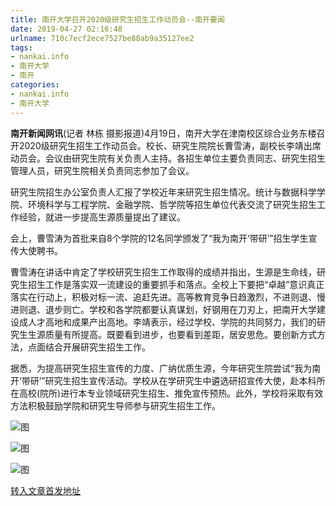 ```yaml
---
title: 南开大学召开2020级研究生招生工作动员会--南开要闻
date: 2019-04-27 02:16:48
urlname: 710c7ecf2ece7527be88ab9a35127ee2
tags: 
- nankai.info
- 南开大学
- 南开
categories:
- nankai.info
- 南开大学
---
```


**南开新闻网讯**(记者 林栋 摄影报道)4月19日，南开大学在津南校区综合业务东楼召开2020级研究生招生工作动员会。校长、研究生院院长曹雪涛，副校长李靖出席动员会。会议由研究生院有关负责人主持。各招生单位主要负责同志、研究生招生管理人员，研究生院相关负责同志参加了会议。

研究生院招生办公室负责人汇报了学校近年来研究生招生情况。统计与数据科学学院、环境科学与工程学院、金融学院、哲学院等招生单位代表交流了研究生招生工作经验，就进一步提高生源质量提出了建议。

会上，曹雪涛为首批来自8个学院的12名同学颁发了“我为南开‘带研’”招生学生宣传大使聘书。

曹雪涛在讲话中肯定了学校研究生招生工作取得的成绩并指出，生源是生命线，研究生招生工作是落实双一流建设的重要抓手和落点。全校上下要把“卓越”意识真正落实在行动上，积极对标一流、追赶先进。高等教育竞争日趋激烈，不进则退、慢进则退、退步则亡。学校和各学院都要认真谋划，好钢用在刀刃上，把南开大学建设成人才高地和成果产出高地。李靖表示，经过学校、学院的共同努力，我们的研究生生源质量有所提高。既要看到进步，也要看到差距，居安思危。要创新方式方法，点面结合开展研究生招生工作。

据悉，为提高研究生招生宣传的力度、广纳优质生源，今年研究生院尝试“我为南开‘带研’”研究生招生宣传活动。学校从在学研究生中遴选研招宣传大使，赴本科所在高校(院所)进行本专业领域研究生招生、推免宣传预热。此外，学校将采取有效方法积极鼓励学院和研究生导师参与研究生招生工作。

![图](http://news.nankai.edu.cn/pic/0/00/35/01/350186_497648.jpg)

![图](http://news.nankai.edu.cn/pic/0/00/35/01/350184_995800.jpg)

![图](http://news.nankai.edu.cn/pic/0/00/35/01/350185_460993.jpg)

[转入文章首发地址](http://news.nankai.edu.cn/nkyw/system/2019/04/19/000446034.shtml)